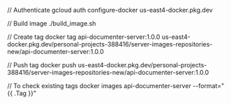 // Authenticate
gcloud auth configure-docker us-east4-docker.pkg.dev

// Build image
./build_image.sh

// Create tag
docker tag api-documenter-server:1.0.0 us-east4-docker.pkg.dev/personal-projects-388416/server-images-repositories-new/api-documenter-server:1.0.0

// Push tag
docker push us-east4-docker.pkg.dev/personal-projects-388416/server-images-repositories-new/api-documenter-server:1.0.0

// To check existing tags
docker images api-documenter-server --format="{{ .Tag }}"
